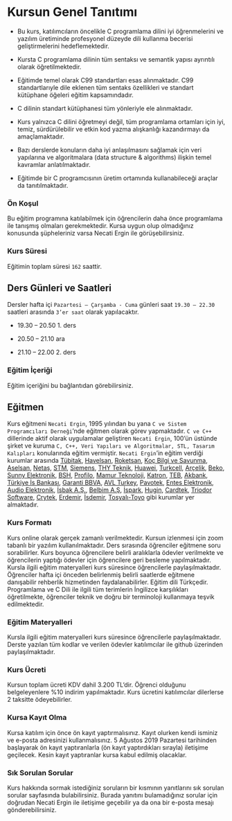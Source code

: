 # Kursun Genel Tanıtımı

* Bu kurs, katılımcıların öncelikle C programlama dilini iyi öğrenmelerini ve yazılım üretiminde profesyonel düzeyde dili kullanma becerisi geliştirmelerini hedeflemektedir.

* Kursta C programlama dilinin tüm sentaksı ve semantik yapısı ayrıntılı olarak öğretilmektedir.

* Eğitimde temel olarak C99 standartları esas alınmaktadır. C99 standartlarıyle dile eklenen tüm sentaks özellikleri ve standart kütüphane öğeleri eğitim kapsamındadır.
* C dilinin standart kütüphanesi tüm yönleriyle ele alınmaktadır.

* Kurs yalnızca C dilini öğretmeyi değil, tüm programlama ortamları için iyi, temiz, sürdürülebilir ve etkin kod yazma alışkanlığı kazandırmayı da amaçlamaktadır.
* Bazı derslerde konuların daha  iyi anlaşılmasını sağlamak için veri yapılarına ve algoritmalara (data structure & algorithms) ilişkin temel kavramlar anlatılmaktadır.
* Eğitimde bir C programcısının üretim ortamında kullanabileceği araçlar da tanıtılmaktadır.

### Ön Koşul
Bu eğitim programına katılabilmek için öğrencilerin daha önce programlama ile tanışmış olmaları gerekmektedir. Kursa uygun olup olmadığınız konusunda şüpheleriniz varsa Necati Ergin ile görüşebilirsiniz.

### Kurs Süresi
Eğitimin toplam süresi `162` saattir. 

## Ders Günleri ve Saatleri
Dersler hafta içi `Pazartesi – Çarşamba - Cuma` günleri saat `19.30 – 22.30` saatleri arasında `3’er saat` olarak yapılacaktır.


+ 19.30 – 20.50        1. ders

+ 20.50 – 21.10        ara

+ 21.10 – 22.00        2. ders

### Eğitim İçeriği
Eğitim içeriğini bu bağlantıdan görebilirsiniz.

## Eğitmen
Kurs eğitmeni `Necati Ergin`, 1995 yılından bu yana `C ve Sistem Programcıları Derneği`’nde eğitmen olarak görev yapmaktadır. `C ve C++` dillerinde aktif olarak uygulamalar geliştiren `Necati Ergin`, 100’ün üstünde şirket ve kuruma `C, C++, Veri Yapıları ve Algoritmalar, STL, Tasarım Kalıpları` konularında eğitim vermiştir. 
`Necati Ergin`’in eğitim verdiği kurumlar arasında [Tübitak](https://www.tubitak.gov.tr/), [Havelsan](https://www.havelsan.com.tr/), [Roketsan](http://www.roketsan.com.tr/), [Koç Bilgi ve Savunma](https://www.kocsavunma.com.tr/), [Aselsan](https://www.aselsan.com.tr/tr-tr/Sayfalar/default.aspx), [Netaş](http://www.netas.com.tr/ana-sayfa/), [STM](https://www.stm.com.tr/tr), [Siemens](https://www.siemens-home.bsh-group.com/tr/), [THY Teknik](https://turkishtechnic.com/Home/TR), [Huawei](https://www.huawei.com/tr/), [Turkcell](https://www.turkcell.com.tr/), [Arçelik](https://www.arcelik.com.tr/), [Beko](https://www.beko.com.tr/), [Sunny Elektronik](https://www.sunny.com.tr/), [BSH](https://www.bsh-group.com/tr/), [Profilo](https://www.profilo.com/), [Mamur Teknoloji](http://www.mamurtech.com/), [Katron](http://katron.com.tr/), [TEB](https://www.teb.com.tr/), [Akbank](https://www.akbank.com/tr-tr/sayfalar/default.aspx), [Türkiye İs Bankası](https://www.isbank.com.tr), [Garanti BBVA](https://www.garantibbva.com.tr/tr), [AVL Turkey](https://www.avl.com/-/avl-turkey), [Pavotek](https://pavotek.com.tr/), [Entes Elektronik](http://entes.com/tr/), [Audio Elektronik](https://www.audio.com.tr/), [İsbak A.Ş.](https://www.ibb.istanbul/CorporateUnit/Detail/164), [Belbim A.Ş](https://www.ibb.istanbul/CorporateUnit/Detail/156), [İspark](https://ispark.istanbul/), [Hugin](http://hugin.com.tr/tr/home), [Cardtek](https://www.paycore.com/), [Triodor Software](http://triodorarge.com/), [Crytek](https://www.crytek.com/), [Erdemir](https://www.erdemir.com.tr/), [İsdemir](https://www.isdemir.com.tr/), [Tosyalı-Toyo](https://www.tosyaliholding.com.tr/) gibi kurumlar yer almaktadır.

### Kurs Formatı
Kurs online olarak gerçek zamanlı verilmektedir. Kursun izlenmesi için zoom tabanlı bir yazılım kullanılmaktadır.
Ders sırasında öğrenciler eğitmene soru sorabilirler.
Kurs boyunca öğrencilere belirli aralıklarla ödevler verilmekte ve öğrencilerin yaptığı ödevler için öğrencilere geri besleme yapılmaktadır.
Kursla ilgili eğitim materyalleri kurs süresince öğrencilerle paylaşılmaktadır.
Öğrenciler hafta içi önceden belirlenmiş belirli saatlerde eğitmene danışabilir rehberlik hizmetinden faydalanabilirler.
Eğitim dili Türkçedir. Programlama ve C Dili ile ilgili tüm terimlerin İngilizce karşılıkları öğretilmekte, öğrenciler teknik ve doğru bir terminoloji kullanmaya teşvik edilmektedir.

### Eğitim Materyalleri
Kursla ilgili eğitim materyalleri kurs süresince öğrencilerle paylaşılmaktadır. Derste yazılan tüm kodlar ve verilen ödevler katılımcılar ile github üzerinden paylaşılmaktadır.

### Kurs Ücreti
Kursun toplam ücreti KDV dahil 3.200 TL‘dir. Öğrenci olduğunu belgeleyenlere %10 indirim yapılmaktadır. Kurs ücretini katılımcılar dilerlerse 2 taksitte ödeyebilirler.

### Kursa Kayıt Olma
Kursa katılım için önce ön kayıt yaptırmalısınız.  Kayıt olurken kendi isminiz ve e-posta adresinizi kullanmalısınız.
5 Ağustos 2019 Pazartesi tarihinden başlayarak ön kayıt yaptıranlarla (ön kayıt yaptırdıkları sırayla) iletişime geçilecek. Kesin kayıt yaptıranlar kursa kabul edilmiş olacaklar.

### Sık Sorulan Sorular 
Kurs hakkında sormak istediğiniz soruların bir kısmının yanıtlarını sık sorulan sorular sayfasında bulabilirsiniz. Burada yanıtını bulamadığınız sorular için doğrudan Necati Ergin ile iletişime geçebilir ya da ona bir e-posta mesajı gönderebilirsiniz.

